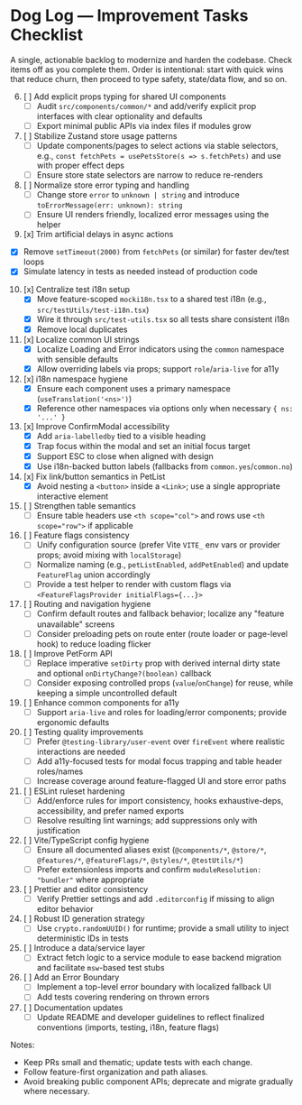 # Dog Log — Improvement Tasks Checklist

A single, actionable backlog to modernize and harden the codebase. Check items off as you complete them. Order is intentional: start with quick wins that reduce churn, then proceed to type safety, state/data flow, and so on.

6. [ ] Add explicit props typing for shared UI components
   - [ ] Audit `src/components/common/*` and add/verify explicit prop interfaces with clear optionality and defaults
   - [ ] Export minimal public APIs via index files if modules grow

7. [ ] Stabilize Zustand store usage patterns
   - [ ] Update components/pages to select actions via stable selectors, e.g., `const fetchPets = usePetsStore(s => s.fetchPets)` and use with proper effect deps
   - [ ] Ensure store state selectors are narrow to reduce re-renders

8. [ ] Normalize store error typing and handling
   - [ ] Change store `error` to `unknown | string` and introduce `toErrorMessage(err: unknown): string`
   - [ ] Ensure UI renders friendly, localized error messages using the helper

9. [x] Trim artificial delays in async actions
  - [x] Remove `setTimeout(2000)` from `fetchPets` (or similar) for faster dev/test loops
  - [x] Simulate latency in tests as needed instead of production code

10. [x] Centralize test i18n setup
    - [x] Move feature-scoped `mocki18n.tsx` to a shared test i18n (e.g., `src/testUtils/test-i18n.tsx`)
    - [x] Wire it through `src/test-utils.tsx` so all tests share consistent i18n
    - [x] Remove local duplicates

11. [x] Localize common UI strings
    - [x] Localize Loading and Error indicators using the `common` namespace with sensible defaults
    - [x] Allow overriding labels via props; support `role`/`aria-live` for a11y

12. [x] i18n namespace hygiene
    - [x] Ensure each component uses a primary namespace (`useTranslation('<ns>')`)
    - [x] Reference other namespaces via options only when necessary `{ ns: '...' }`

13. [x] Improve ConfirmModal accessibility
    - [x] Add `aria-labelledby` tied to a visible heading
    - [x] Trap focus within the modal and set an initial focus target
    - [x] Support ESC to close when aligned with design
    - [x] Use i18n-backed button labels (fallbacks from `common.yes`/`common.no`)

14. [x] Fix link/button semantics in PetList
    - [x] Avoid nesting a `<button>` inside a `<Link>`; use a single appropriate interactive element

15. [ ] Strengthen table semantics
    - [ ] Ensure table headers use `<th scope="col">` and rows use `<th scope="row">` if applicable

16. [ ] Feature flags consistency
    - [ ] Unify configuration source (prefer Vite `VITE_` env vars or provider props; avoid mixing with `localStorage`)
    - [ ] Normalize naming (e.g., `petListEnabled`, `addPetEnabled`) and update `FeatureFlag` union accordingly
    - [ ] Provide a test helper to render with custom flags via `<FeatureFlagsProvider initialFlags={...}>`

17. [ ] Routing and navigation hygiene
    - [ ] Confirm default routes and fallback behavior; localize any "feature unavailable" screens
    - [ ] Consider preloading pets on route enter (route loader or page-level hook) to reduce loading flicker

18. [ ] Improve PetForm API
    - [ ] Replace imperative `setDirty` prop with derived internal dirty state and optional `onDirtyChange?(boolean)` callback
    - [ ] Consider exposing controlled props (`value`/`onChange`) for reuse, while keeping a simple uncontrolled default

19. [ ] Enhance common components for a11y
    - [ ] Support `aria-live` and roles for loading/error components; provide ergonomic defaults

20. [ ] Testing quality improvements
    - [ ] Prefer `@testing-library/user-event` over `fireEvent` where realistic interactions are needed
    - [ ] Add a11y-focused tests for modal focus trapping and table header roles/names
    - [ ] Increase coverage around feature-flagged UI and store error paths

21. [ ] ESLint ruleset hardening
    - [ ] Add/enforce rules for import consistency, hooks exhaustive-deps, accessibility, and prefer named exports
    - [ ] Resolve resulting lint warnings; add suppressions only with justification

22. [ ] Vite/TypeScript config hygiene
    - [ ] Ensure all documented aliases exist (`@components/*`, `@store/*`, `@features/*`, `@featureFlags/*`, `@styles/*`, `@testUtils/*`)
    - [ ] Prefer extensionless imports and confirm `moduleResolution: "bundler"` where appropriate

23. [ ] Prettier and editor consistency
    - [ ] Verify Prettier settings and add `.editorconfig` if missing to align editor behavior

24. [ ] Robust ID generation strategy
    - [ ] Use `crypto.randomUUID()` for runtime; provide a small utility to inject deterministic IDs in tests

25. [ ] Introduce a data/service layer
    - [ ] Extract fetch logic to a service module to ease backend migration and facilitate `msw`-based test stubs

26. [ ] Add an Error Boundary
    - [ ] Implement a top-level error boundary with localized fallback UI
    - [ ] Add tests covering rendering on thrown errors

27. [ ] Documentation updates
    - [ ] Update README and developer guidelines to reflect finalized conventions (imports, testing, i18n, feature flags)

Notes:
- Keep PRs small and thematic; update tests with each change.
- Follow feature-first organization and path aliases.
- Avoid breaking public component APIs; deprecate and migrate gradually where necessary.
